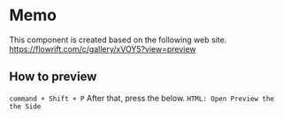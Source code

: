 # Memo
This component is created based on the following web site.  
https://flowrift.com/c/gallery/xVOY5?view=preview

## How to preview
```command + Shift + P```
After that, press the below.
```HTML: Open Preview the the Side```

